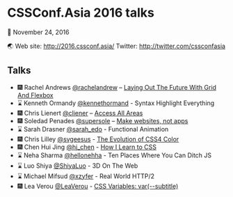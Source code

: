 CSSConf.Asia 2016 talks
===

:calendar: November 24, 2016

:earth_asia: Web site: http://2016.cssconf.asia/ Twitter: http://twitter.com/cssconfasia

Talks
---

- :fireworks: Rachel Andrews [@rachelandrew](https://twitter.com/rachelandrew) – [Laying Out The Future With Grid And Flexbox](https://rachelandrew.co.uk/speaking/event/cssconf-asia-2016)
- :hourglass: Kenneth Ormandy [@kennethormand](https://twitter.com/kennethormandy) - Syntax Highlight Everything
- :fireworks: Chris Lienert [@cliener](https://twitter.com/cliener) – [Access All Areas](http://www.slideshare.net/cliener/access-all-areas-cssconf-asia-2016)
- :fireworks: Soledad Penades [@supersole](https://twitter.com/supersole) – [Make websites, not apps](https://soledadpenades.com/files/t/2016_mwna/)
- :hourglass: Sarah Drasner [@sarah_edo](https://twitter.com/sarah_edo) - Functional Animation
- :fireworks: Chris Lilley [@svgeesus](https://twitter.com/svgeesus) - [The Evolution of CSS4 Color](https://www.w3.org/Talks/2016/css4-color-talk/#intro)
- :fireworks: Chen Hui Jing [@hj_chen](https://twitter.com/hj_chen) - [How I Learn to CSS](https://www.chenhuijing.com/slides/css-conf-2016/)
- :hourglass: Neha Sharma [@hellonehha](https://twitter.com/hellonehha) - Ten Places Where You Can Ditch JS
- :hourglass: Luo Shiya [@ShiyaLuo](https://twitter.com/ShiyaLuo) - 3D On The Web
- :hourglass: Michael Mifsud [@xzyfer](https://twitter.com/xzyfer) - Real World HTTP/2
- :fireworks: Lea Verou [@LeaVerou](https://twitter.com/LeaVerou) - [CSS Variables: var(--subtitle)](https://leaverou.github.io/css-variables/)
